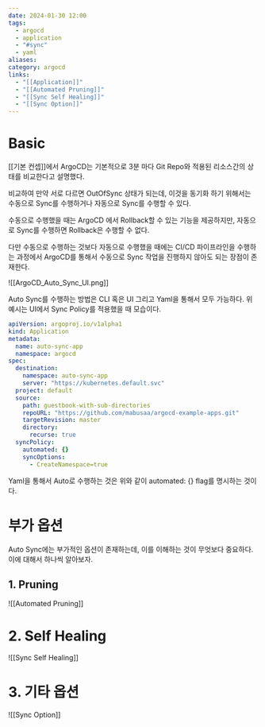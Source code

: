 ```yaml
---
date: 2024-01-30 12:00
tags:
  - argocd
  - application
  - "#sync"
  - yaml
aliases: 
category: argocd
links:
  - "[[Application]]"
  - "[[Automated Pruning]]"
  - "[[Sync Self Healing]]"
  - "[[Sync Option]]"
---
```

# Basic


[[기본 컨셉]]에서 ArgoCD는 기본적으로 3분 마다 Git Repo와 적용된 리소스간의 상태를 비교한다고 설명했다.

비교하여 만약 서로 다르면 OutOfSync 상태가 되는데, 이것을 동기화 하기 위해서는 수동으로 Sync를 수행하거나 자동으로 Sync를 수행할 수 있다.

수동으로 수행했을 때는 ArgoCD 에서 Rollback할 수 있는 기능을 제공하지만, 자동으로 Sync를 수행하면 Rollback은 수행할 수 없다.

다만 수동으로 수행하는 것보다 자동으로 수행했을 때에는 CI/CD 파이프라인을 수행하는 과정에서 ArgoCD를 통해서 수동으로 Sync 작업을 진행하지 않아도 되는 장점이 존재한다.

![[ArgoCD_Auto_Sync_UI.png]]


Auto Sync를 수행하는 방법은 CLI 혹은 UI 그리고 Yaml을 통해서 모두 가능하다. 위 예시는 UI에서 Sync Policy를 적용했을 때 모습이다.

```yaml
apiVersion: argoproj.io/v1alpha1
kind: Application
metadata: 
  name: auto-sync-app
  namespace: argocd
spec:
  destination:
    namespace: auto-sync-app
    server: "https://kubernetes.default.svc"
  project: default
  source: 
    path: guestbook-with-sub-directories
    repoURL: "https://github.com/mabusaa/argocd-example-apps.git"
    targetRevision: master
    directory:
      recurse: true
  syncPolicy:
    automated: {}
    syncOptions:
      - CreateNamespace=true
```

Yaml을 통해서 Auto로 수행하는 것은 위와 같이 automated: {} flag를 명시하는 것이다.


# 부가 옵션


Auto Sync에는 부가적인 옵션이 존재하는데, 이를 이해하는 것이 무엇보다 중요하다. 이에 대해서 하나씩 알아보자.

## 1. Pruning

![[Automated Pruning]]



# 2. Self Healing

![[Sync Self Healing]]


# 3. 기타 옵션

![[Sync Option]]
